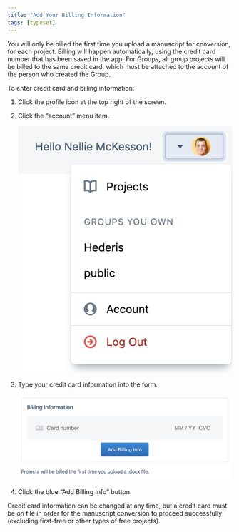 ```yaml
---
title: "Add Your Billing Information"
tags: [typeset]
---
```

 
<html><body><section data-type="chapter" class="hsecchapter" data-hederis-type="hsecchapter" id="billing-info" data-pi-attrs="id: billing-info; data-tags: typeset;" role="doc-chapter" data-tags="typeset" data-author-name=" " data-book-title=" " title="Add Your Billing Information"><p class="hblkp" data-hederis-type="hblkp" id="pvemxuSHn">You will only be billed the first time you upload a manuscript for conversion, for each project. Billing will happen automatically, using the credit card number that has been saved in the app. For Groups, all group projects will be billed to the same credit card, which must be attached to the account of the person who created the Group.</p><p class="hblkp" data-hederis-type="hblkp" id="pZ30shtkA">To enter credit card and billing information:</p><ol class="hwprnumlist" data-hederis-type="hwprnumlist" id="pD5HmtXx9"><li class="hblkoli" data-hederis-type="hblkoli" id="lidAe93640"><p class="hblkoli" data-hederis-type="hblklip" id="pUIEdh0uB">Click the profile icon at the top right of the screen.</p></li><li class="hblkoli" data-hederis-type="hblkoli" id="liF9a8X7N8"><p class="hblkoli" data-hederis-type="hblklip" id="puN5nAI0Z">Click the &#8220;account&#8221; menu item.</p><img data-hederis-type="hblkimg" class="hblkimg" id="p4qBoJ4Uf" src="/images/billing1.png" data-img-src="/images/billing1.png"/></li><li class="hblkoli" data-hederis-type="hblkoli" id="liYtmApJRh"><p class="hblkoli" data-hederis-type="hblklip" id="pAyScVObw">Type your credit card information into the form.</p><img data-hederis-type="hblkimg" class="hblkimg" id="p60P8bJ1d" src="/images/billing2.png" data-img-src="/images/billing2.png"/></li><li class="hblkoli" data-hederis-type="hblkoli" id="li0wzeLGjt"><p class="hblkoli" data-hederis-type="hblklip" id="pMHmftGgK">Click the blue &#8220;Add Billing Info&#8221; button.</p></li></ol><p class="hblkp" data-hederis-type="hblkp" id="pwQZ1zlST">Credit card information can be changed at any time, but a credit card must be on file in order for the manuscript conversion to proceed successfully (excluding first-free or other types of free projects).</p><p class="hblkp" data-hederis-type="hblkp" id="p2BOr5eAY"><a href="{% link _docs/intro-groups.md %}" class="hspana" data-hederis-type="hspana" id="p1YWAqRJ7"/></p></section></body></html>
